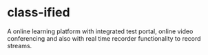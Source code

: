# class-ified
A online learning platform with integrated test portal, online video conferencing and also with real time recorder functionality to record streams.
